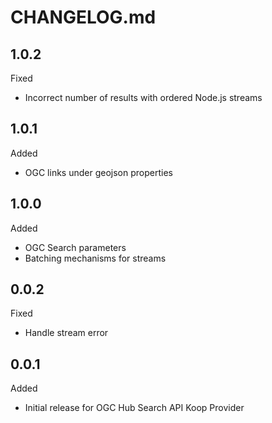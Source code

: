 # CHANGELOG.md

## 1.0.2
Fixed
- Incorrect number of results with ordered Node.js streams

## 1.0.1
Added
- OGC links under geojson properties

## 1.0.0
Added
- OGC Search parameters
- Batching mechanisms for streams

## 0.0.2
Fixed
- Handle stream error

## 0.0.1
Added
- Initial release for OGC Hub Search API Koop Provider
